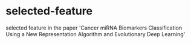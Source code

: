 # selected-feature
selected feature in the paper 'Cancer miRNA Biomarkers Classification Using a New Representation Algorithm and Evolutionary Deep Learning'
